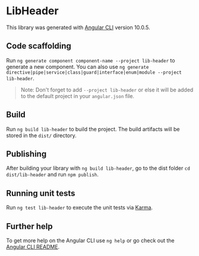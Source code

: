 # LibHeader

This library was generated with [Angular CLI](https://github.com/angular/angular-cli) version 10.0.5.

## Code scaffolding

Run `ng generate component component-name --project lib-header` to generate a new component. You can also use `ng generate directive|pipe|service|class|guard|interface|enum|module --project lib-header`.
> Note: Don't forget to add `--project lib-header` or else it will be added to the default project in your `angular.json` file. 

## Build

Run `ng build lib-header` to build the project. The build artifacts will be stored in the `dist/` directory.

## Publishing

After building your library with `ng build lib-header`, go to the dist folder `cd dist/lib-header` and run `npm publish`.

## Running unit tests

Run `ng test lib-header` to execute the unit tests via [Karma](https://karma-runner.github.io).

## Further help

To get more help on the Angular CLI use `ng help` or go check out the [Angular CLI README](https://github.com/angular/angular-cli/blob/master/README.md).
